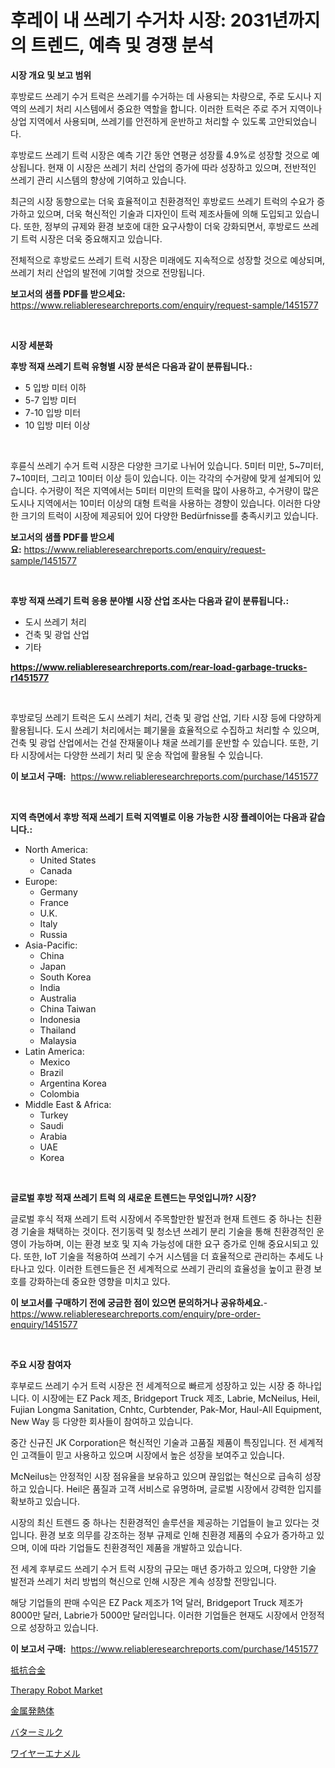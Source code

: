 <p><h1>후레이 내 쓰레기 수거차 시장: 2031년까지의 트렌드, 예측 및 경쟁 분석</h1></p><p><strong>시장 개요 및 보고 범위</strong></p>
<p><p>후방로드 쓰레기 수거 트럭은 쓰레기를 수거하는 데 사용되는 차량으로, 주로 도시나 지역의 쓰레기 처리 시스템에서 중요한 역할을 합니다. 이러한 트럭은 주로 주거 지역이나 상업 지역에서 사용되며, 쓰레기를 안전하게 운반하고 처리할 수 있도록 고안되었습니다.</p><p>후방로드 쓰레기 트럭 시장은 예측 기간 동안 연평균 성장률 4.9%로 성장할 것으로 예상됩니다. 현재 이 시장은 쓰레기 처리 산업의 증가에 따라 성장하고 있으며, 전반적인 쓰레기 관리 시스템의 향상에 기여하고 있습니다.</p><p>최근의 시장 동향으로는 더욱 효율적이고 친환경적인 후방로드 쓰레기 트럭의 수요가 증가하고 있으며, 더욱 혁신적인 기술과 디자인이 트럭 제조사들에 의해 도입되고 있습니다. 또한, 정부의 규제와 환경 보호에 대한 요구사항이 더욱 강화되면서, 후방로드 쓰레기 트럭 시장은 더욱 중요해지고 있습니다.</p><p>전체적으로 후방로드 쓰레기 트럭 시장은 미래에도 지속적으로 성장할 것으로 예상되며, 쓰레기 처리 산업의 발전에 기여할 것으로 전망됩니다.</p></p>
<p><strong>보고서의 샘플 PDF를 받으세요:</strong> <a href="https://www.reliableresearchreports.com/enquiry/request-sample/1451577">https://www.reliableresearchreports.com/enquiry/request-sample/1451577</a></p>
<p>&nbsp;</p>
<p><strong>시장 세분화</strong></p>
<p><strong>후방 적재 쓰레기 트럭 유형별 시장 분석은 다음과 같이 분류됩니다.:</strong></p>
<p><ul><li>5 입방 미터 이하</li><li>5-7 입방 미터</li><li>7-10 입방 미터</li><li>10 입방 미터 이상</li></ul></p>
<p>&nbsp;</p>
<p><p>후륜식 쓰레기 수거 트럭 시장은 다양한 크기로 나뉘어 있습니다. 5미터 미만, 5~7미터, 7~10미터, 그리고 10미터 이상 등이 있습니다. 이는 각각의 수거량에 맞게 설계되어 있습니다. 수거량이 적은 지역에서는 5미터 미만의 트럭을 많이 사용하고, 수거량이 많은 도시나 지역에서는 10미터 이상의 대형 트럭을 사용하는 경향이 있습니다. 이러한 다양한 크기의 트럭이 시장에 제공되어 있어 다양한 Bedürfnisse를 충족시키고 있습니다.</p></p>
<p><strong>보고서의 샘플 PDF를 받으세요:</strong>&nbsp;<a href="https://www.reliableresearchreports.com/enquiry/request-sample/1451577">https://www.reliableresearchreports.com/enquiry/request-sample/1451577</a></p>
<p>&nbsp;</p>
<p><strong> 후방 적재 쓰레기 트럭 응용 분야별 시장 산업 조사는 다음과 같이 분류됩니다.:</strong></p>
<p><ul><li>도시 쓰레기 처리</li><li>건축 및 광업 산업</li><li>기타</li></ul></p>
<p><strong><a href="https://www.reliableresearchreports.com/rear-load-garbage-trucks-r1451577">https://www.reliableresearchreports.com/rear-load-garbage-trucks-r1451577</a></strong></p>
<p>&nbsp;</p>
<p><p>후방로딩 쓰레기 트럭은 도시 쓰레기 처리, 건축 및 광업 산업, 기타 시장 등에 다양하게 활용됩니다. 도시 쓰레기 처리에서는 폐기물을 효율적으로 수집하고 처리할 수 있으며, 건축 및 광업 산업에서는 건설 잔재물이나 채굴 쓰레기를 운반할 수 있습니다. 또한, 기타 시장에서는 다양한 쓰레기 처리 및 운송 작업에 활용될 수 있습니다.</p></p>
<p><strong>이 보고서 구매:</strong>&nbsp; <a href="https://www.reliableresearchreports.com/purchase/1451577">https://www.reliableresearchreports.com/purchase/1451577</a></p>
<p>&nbsp;</p>
<p><strong>지역 측면에서 후방 적재 쓰레기 트럭 지역별로 이용 가능한 시장 플레이어는 다음과 같습니다.:</strong></p>
<p><ul>
    <li>
        North America:
        <ul>
            <li>United States</li>
            <li>Canada</li>
        </ul>
    </li>
    <li>
        Europe:
        <ul>
            <li>Germany</li>
            <li>France</li>
            <li>U.K.</li>
            <li>Italy</li>
            <li>Russia</li>
        </ul>
    </li>
    <li>
        Asia-Pacific:
        <ul>
            <li>China</li>
            <li>Japan</li>
            <li>South Korea</li>
            <li>India</li>
            <li>Australia</li>
            <li>China Taiwan</li>
            <li>Indonesia</li>
            <li>Thailand</li>
            <li>Malaysia</li>
        </ul>
    </li>
    <li>
        Latin America:
        <ul>
            <li>Mexico</li>
            <li>Brazil</li>
            <li>Argentina Korea</li>
            <li>Colombia</li>
        </ul>
    </li>
    <li>
        Middle East & Africa:
        <ul>
            <li>Turkey</li>
            <li>Saudi</li>
            <li>Arabia</li>
            <li>UAE</li>
            <li>Korea</li>
        </ul>
    </li>
    </ul></p>
<p>&nbsp;</p>
<p><strong>글로벌 후방 적재 쓰레기 트럭 의 새로운 트렌드는 무엇입니까? 시장?</strong></p>
<p><p>글로벌 후식 적재 쓰레기 트럭 시장에서 주목할만한 발전과 현재 트렌드 중 하나는 친환경 기술을 채택하는 것이다. 전기동력 및 청소년 쓰레기 분리 기술을 통해 친환경적인 운영이 가능하며, 이는 환경 보호 및 지속 가능성에 대한 요구 증가로 인해 중요시되고 있다. 또한, IoT 기술을 적용하여 쓰레기 수거 시스템을 더 효율적으로 관리하는 추세도 나타나고 있다. 이러한 트렌드들은 전 세계적으로 쓰레기 관리의 효율성을 높이고 환경 보호를 강화하는데 중요한 영향을 미치고 있다.</p></p>
<p><strong>이 보고서를 구매하기 전에 궁금한 점이 있으면 문의하거나 공유하세요.</strong>- <a href="https://www.reliableresearchreports.com/enquiry/pre-order-enquiry/1451577">https://www.reliableresearchreports.com/enquiry/pre-order-enquiry/1451577</a></p>
<p>&nbsp;</p>
<p><strong>주요 시장 참여자</strong></p>
<p><p>후부로드 쓰레기 수거 트럭 시장은 전 세계적으로 빠르게 성장하고 있는 시장 중 하나입니다. 이 시장에는 EZ Pack 제조, Bridgeport Truck 제조, Labrie, McNeilus, Heil, Fujian Longma Sanitation, Cnhtc, Curbtender, Pak-Mor, Haul-All Equipment, New Way 등 다양한 회사들이 참여하고 있습니다.</p><p>중간 신규진 JK Corporation은 혁신적인 기술과 고품질 제품이 특징입니다. 전 세계적인 고객들이 믿고 사용하고 있으며 시장에서 높은 성장을 보여주고 있습니다. </p><p>McNeilus는 안정적인 시장 점유율을 보유하고 있으며 끊임없는 혁신으로 급속히 성장하고 있습니다. Heil은 품질과 고객 서비스로 유명하며, 글로벌 시장에서 강력한 입지를 확보하고 있습니다. </p><p>시장의 최신 트렌드 중 하나는 친환경적인 솔루션을 제공하는 기업들이 늘고 있다는 것입니다. 환경 보호 의무를 강조하는 정부 규제로 인해 친환경 제품의 수요가 증가하고 있으며, 이에 따라 기업들도 친환경적인 제품을 개발하고 있습니다. </p><p>전 세계 후부로드 쓰레기 수거 트럭 시장의 규모는 매년 증가하고 있으며, 다양한 기술 발전과 쓰레기 처리 방법의 혁신으로 인해 시장은 계속 성장할 전망입니다. </p><p>해당 기업들의 판매 수익은 EZ Pack 제조가 1억 달러, Bridgeport Truck 제조가 8000만 달러, Labrie가 5000만 달러입니다. 이러한 기업들은 현재도 시장에서 안정적으로 성장하고 있습니다.</p></p>
<p><strong>이 보고서 구매:</strong>&nbsp;&nbsp;<a href="https://www.reliableresearchreports.com/purchase/1451577">https://www.reliableresearchreports.com/purchase/1451577</a></p>
<p><p><a href="https://github.com/RodHoppe07/Market-Research-Report-List-1/blob/main/302097722815.md">抵抗合金</a></p><p><a href="https://github.com/mbisetmhermsr/Market-Research-Report-List-2/blob/main/therapy-robot-market.md">Therapy Robot Market</a></p><p><a href="https://github.com/laurenreichert/Market-Research-Report-List-1/blob/main/349235322814.md">金属発熱体</a></p><p><a href="https://medium.com/@amarart56456/%E3%83%90%E3%82%BF%E3%83%BC%E3%83%9F%E3%83%AB%E3%82%AF%E5%B8%82%E5%A0%B4-2031%E5%B9%B4%E3%81%BE%E3%81%A7%E3%81%AE%E3%83%88%E3%83%AC%E3%83%B3%E3%83%89-%E4%BA%88%E6%B8%AC-%E7%AB%B6%E4%BA%89%E5%88%86%E6%9E%90-12f741b86450">バターミルク</a></p><p><a href="https://medium.com/@jimmieraun892023/%E3%83%AF%E3%82%A4%E3%83%A4%E3%83%BC%E7%B5%B6%E7%B8%81%E6%9D%90%E5%B8%82%E5%A0%B4%E3%81%AF-%E5%B8%82%E5%A0%B4%E3%82%B7%E3%82%A7%E3%82%A2-%E3%82%B5%E3%82%A4%E3%82%BA-%E3%81%8A%E3%82%88%E3%81%B32031%E5%B9%B4%E3%81%BE%E3%81%A7%E3%81%AE%E4%BA%88%E6%B8%AC%E3%81%AB%E7%84%A6%E7%82%B9%E3%82%92%E5%BD%93%E3%81%A6%E3%81%A6%E3%81%84%E3%81%BE%E3%81%99-5980d2a326ab">ワイヤーエナメル</a></p></p>